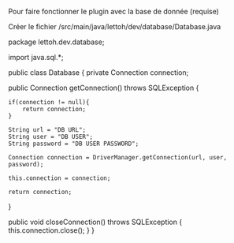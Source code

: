 Pour faire fonctionner le plugin avec la base de donnée (requise)

Créer le fichier /src/main/java/lettoh/dev/database/Database.java

package lettoh.dev.database;

import java.sql.*;

public class Database { private Connection connection;

public Connection getConnection() throws SQLException 
{

    if(connection != null){
        return connection;
    }

    String url = "DB URL";
    String user = "DB USER";
    String password = "DB USER PASSWORD";

    Connection connection = DriverManager.getConnection(url, user, password);

    this.connection = connection;

    return connection;
}

public void closeConnection() throws SQLException 
{
    this.connection.close();
}
}
